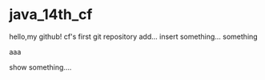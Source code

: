 # java_14th_cf
hello,my github!
cf's first git repository
add...
insert something...
 something
 
 aaa
 
 show something....
